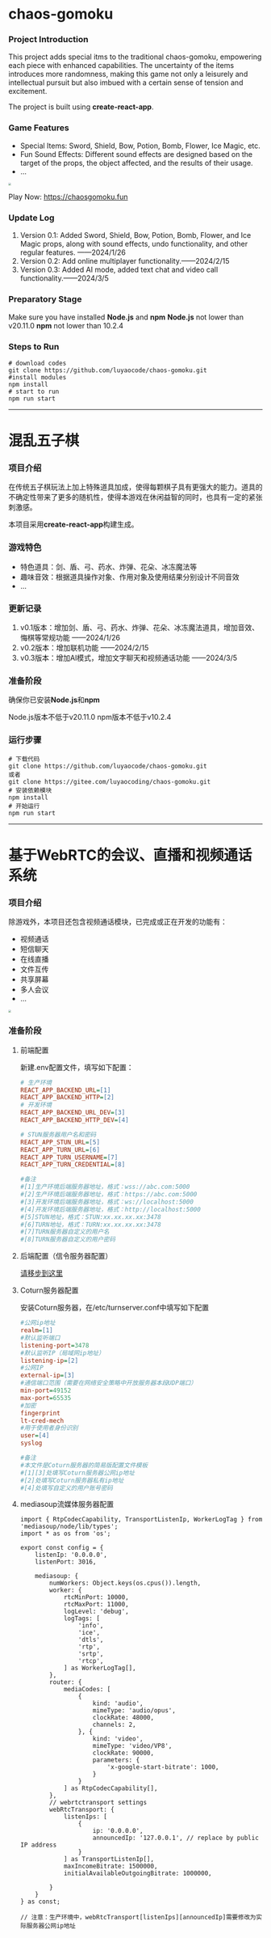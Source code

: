 

# chaos-gomoku

### Project Introduction

This project adds special itms to the traditional chaos-gomoku, empowering each piece with enhanced capabilities. The uncertainty of the items introduces more randomness, making this game not only a leisurely and intellectual pursuit but also imbued with a certain sense of tension and excitement.

The project is built using **create-react-app**.

### Game Features

- Special Items: Sword, Shield, Bow, Potion, Bomb, Flower, Ice Magic, etc.
- Fun Sound Effects: Different sound effects are designed based on the target of the props, the object affected, and the results of their usage.
- ...

<img src="./public/game-demo.png" style="zoom:33%;" />

Play Now: https://chaosgomoku.fun

### Update Log

1. Version 0.1: Added Sword, Shield, Bow, Potion, Bomb, Flower, and Ice Magic props, along with sound effects, undo functionality, and other regular features. ——2024/1/26
2. Version 0.2: Add online multiplayer functionality.——2024/2/15
3. Version 0.3: Added AI mode, added text chat and video call functionality.——2024/3/5

### Preparatory Stage
Make sure you have installed **Node.js** and **npm**
**Node.js** not lower than v20.11.0
**npm** not lower than 10.2.4

### Steps to Run

```
# download codes
git clone https://github.com/luyaocode/chaos-gomoku.git
#install modules
npm install
# start to run
npm run start
```

------

# 混乱五子棋

### 项目介绍

在传统五子棋玩法上加上特殊道具加成，使得每颗棋子具有更强大的能力。道具的不确定性带来了更多的随机性，使得本游戏在休闲益智的同时，也具有一定的紧张刺激感。

本项目采用**create-react-app**构建生成。

### 游戏特色

- 特色道具：剑、盾、弓、药水、炸弹、花朵、冰冻魔法等
- 趣味音效：根据道具操作对象、作用对象及使用结果分别设计不同音效
- ...

### 更新记录

1. v0.1版本：增加剑、盾、弓、药水、炸弹、花朵、冰冻魔法道具，增加音效、悔棋等常规功能 ——2024/1/26
2. v0.2版本：增加联机功能 ——2024/2/15
3. v0.3版本：增加AI模式，增加文字聊天和视频通话功能 ——2024/3/5

### 准备阶段

确保你已安装**Node.js**和**npm**

Node.js版本不低于v20.11.0
npm版本不低于v10.2.4

### 运行步骤

```
# 下载代码
git clone https://github.com/luyaocode/chaos-gomoku.git
或者
git clone https://gitee.com/luyaocoding/chaos-gomoku.git
# 安装依赖模块
npm install
# 开始运行
npm run start
```

------

# 基于WebRTC的会议、直播和视频通话系统

### 项目介绍

除游戏外，本项目还包含视频通话模块，已完成或正在开发的功能有：

- 视频通话
- 短信聊天
- 在线直播
- 文件互传
- 共享屏幕
- 多人会议
- ...

<img src="./public/live-stream-system-demo.png" style="zoom:33%;" />



### 准备阶段

1. 前端配置

   新建.env配置文件，填写如下配置：

   ```ini
   # 生产环境
   REACT_APP_BACKEND_URL=[1]
   REACT_APP_BACKEND_HTTP=[2]
   # 开发环境
   REACT_APP_BACKEND_URL_DEV=[3]
   REACT_APP_BACKEND_HTTP_DEV=[4]
   
   # STUN服务器用户名和密码
   REACT_APP_STUN_URL=[5]
   REACT_APP_TURN_URL=[6]
   REACT_APP_TURN_USERNAME=[7]
   REACT_APP_TURN_CREDENTIAL=[8]
   
   #备注
   #[1]生产环境后端服务器地址，格式：wss://abc.com:5000
   #[2]生产环境后端服务器地址，格式：https://abc.com:5000
   #[3]开发环境后端服务器地址，格式：ws://localhost:5000
   #[4]开发环境后端服务器地址，格式：http://localhost:5000
   #[5]STUN地址，格式：STUN:xx.xx.xx.xx:3478
   #[6]TURN地址，格式：TURN:xx.xx.xx.xx:3478
   #[7]TURN服务器自定义的用户名
   #[8]TURN服务器自定义的用户密码
   ```

2. 后端配置（信令服务器配置）

   [请移步到这里](https://github.com/luyaocode/chaos-gomoku-server)

3. Coturn服务器配置

   安装Coturn服务器，在/etc/turnserver.conf中填写如下配置

   ```ini
   #公网ip地址
   realm=[1]
   #默认监听端口
   listening-port=3478
   #默认监听IP（局域网ip地址）
   listening-ip=[2]
   #公网IP
   external-ip=[3]
   #通信端口范围（需要在网络安全策略中开放服务器本段UDP端口）
   min-port=49152
   max-port=65535
   #加密
   fingerprint
   lt-cred-mech
   #用于使用者身份识别
   user=[4]
   syslog
   
   #备注
   #本文件是Coturn服务器的简易版配置文件模板
   #[1][3]处填写Coturn服务器公网ip地址
   #[2]处填写Coturn服务器私有ip地址
   #[4]处填写自定义的用户账号密码
   ```

4. mediasoup流媒体服务器配置

   ```tsx
   import { RtpCodecCapability, TransportListenIp, WorkerLogTag } from 'mediasoup/node/lib/types';
   import * as os from 'os';
   
   export const config = {
       listenIp: '0.0.0.0',
       listenPort: 3016,
   
       mediasoup: {
           numWorkers: Object.keys(os.cpus()).length,
           worker: {
               rtcMinPort: 10000,
               rtcMaxPort: 11000,
               logLevel: 'debug',
               logTags: [
                   'info',
                   'ice',
                   'dtls',
                   'rtp',
                   'srtp',
                   'rtcp',
               ] as WorkerLogTag[],
           },
           router: {
               mediaCodes: [
                   {
                       kind: 'audio',
                       mimeType: 'audio/opus',
                       clockRate: 48000,
                       channels: 2,
                   }, {
                       kind: 'video',
                       mimeType: 'video/VP8',
                       clockRate: 90000,
                       parameters: {
                           'x-google-start-bitrate': 1000,
                       }
                   }
               ] as RtpCodecCapability[],
           },
           // webrtctransport settings
           webRtcTransport: {
               listenIps: [
                   {
                       ip: '0.0.0.0',
                       announcedIp: '127.0.0.1', // replace by public IP address
                   }
               ] as TransportListenIp[],
               maxIncomeBitrate: 1500000,
               initialAvailableOutgoingBitrate: 1000000,
   
           }
       }
   } as const;
   
   // 注意：生产环境中，webRtcTransport[listenIps][announcedIp]需要修改为实际服务器公网ip地址
   ```